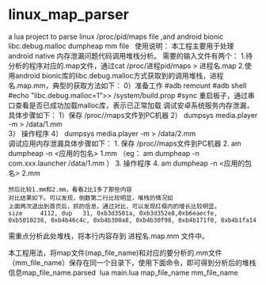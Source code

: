# linux_map_parser
a lua project to parse linux /proc/pid/maps file ,and android bionic libc.debug.malloc  dumpheap  mm file 
 
使用说明：
本工程主要用于处理android native 内存泄漏问题代码调用堆栈分析。
需要的输入文件有两个：
1.待分析的程序对应的.map文件，通过cat /proc/进程pid/maps > 进程名.map
2.使用android bionic库的libc.debug.malloc方式获取到的调用堆栈，进程名.map.mm，典型的获取方法如下：
   0）准备工作
    #adb remount
    #adb shell
    #echo "libc.debug.malloc=1">> /system/build.prop
    #sync
    重启板子，通过串口查看是否已成功加载malloc库，表示已正常加载
   调试安卓系统服务内存泄漏，具体步骤如下：
   1）保存 /proc/<pid>/maps文件到PC机器
   2）  dumpsys media.player -m > /data/1.mm  
   3） 操作程序
   4）  dumpsys media.player -m > /data/2.mm  
   调试应用内存泄漏具体步骤如下：
    1. 保存 /proc/<pid>/maps文件到PC机器
    2. am dumpheap -n  <应用的包名>  1.mm （eg： am dumpheap -n com.xxx.launcher /data/1.mm  ）
    3. 操作程序
    4. am dumpheap -n  <应用的包名>  2.mm
    
    然后比较1.mm和2.mm，看看2比1多了那些内容
    对比结果如下。可以发现，倒数第二行比较明显，堆栈的情况如
    上面两次退出到首页后，抓的信息，通过对比，可以发现红框内的增长比较明显。
    size     4112, dup   31, 0xb3d3501a, 0xb3d352e8,0xb6eaecfe, 0xb5010238, 0xb4b46c4c, 0xb4b300a8, 0xb4b30f98, 0xb4b171f0, 0xb4b1fa14
   需重点分析此处堆栈，将本行内容存到 进程名.map.mm 文件中。
   
 本工程用法，将map文件(map_file_name)和对应的要分析的.mm文件（mm_file_name）保存在同一个目录下，使用下面命令，即可得到分析后的堆栈信息map_file_name.parsed
 lua main.lua map_file_name mm_file_name
 
